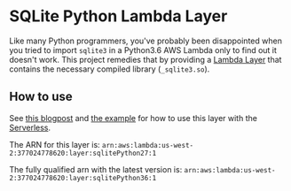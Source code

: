 # SQLite Python Lambda Layer
Like many Python programmers, you've probably been disappointed when you tried to import `sqlite3`
in a Python3.6 AWS Lambda only to find out it doesn't work. This project remedies that by providing
a [Lambda Layer](https://LAMBALAYERSLINK) that contains the necessary compiled library
(`_sqlite3.so`).

## How to use
See [this blogpost](https://serverless.com/blog/PATH) and
[the example](https://github.com/serverless/sqlite-lambda-layer/tree/master/example)
for how to use this layer
with the [Serverless](https://serverless.com).

The ARN for this layer is: `arn:aws:lambda:us-west-2:377024778620:layer:sqlitePython27:1`

The fully qualified arn with the latest version is:
`arn:aws:lambda:us-west-2:377024778620:layer:sqlitePython36:1`
